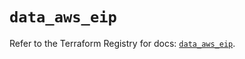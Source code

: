 # `data_aws_eip`

Refer to the Terraform Registry for docs: [`data_aws_eip`](https://registry.terraform.io/providers/hashicorp/aws/4.54.0/docs/data-sources/eip).

